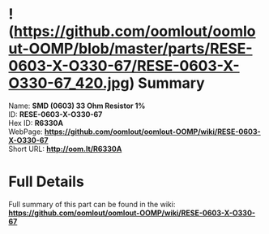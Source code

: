 
!(https://github.com/oomlout/oomlout-OOMP/blob/master/parts/RESE-0603-X-O330-67/RESE-0603-X-O330-67_420.jpg)
Summary
=================
  
Name: __SMD (0603) 33 Ohm Resistor 1%__    
ID: __RESE-0603-X-O330-67__   
Hex ID: __R6330A__   
WebPage: __https://github.com/oomlout/oomlout-OOMP/wiki/RESE-0603-X-O330-67__   
Short URL: __http://oom.lt/R6330A__   

Full Details
==========================
Full summary of this part can be found in the wiki:   
__https://github.com/oomlout/oomlout-OOMP/wiki/RESE-0603-X-O330-67__    

